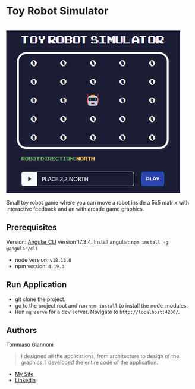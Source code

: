 # Toy Robot Simulator
<br/>
<img src="https://github.com/tommasogiannoni/toy-robot-app/blob/master/src/assets/img/example-image.png"></h2>
<br/>

Small toy robot game where you can move a robot inside a 5x5 matrix with interactive feedback and an 
with arcade game graphics.

## Prerequisites
Version: [Angular CLI](https://github.com/angular/angular-cli) version 17.3.4.
Install angular: `npm install -g @angular/cli`

- node version: `v18.13.0`
- npm version: `8.19.3`

## Run Application

- git clone the project.
- go to the project root and run `npm install` to install the node_modules.
- Run `ng serve` for a dev server. Navigate to `http://localhost:4200/`.

## Authors
Tommaso Giannoni

> I designed all the applications, from architecture to design of the graphics.
> I developed the entire code of the application.
- [My Site](https://www.tommasogiannoni.com)
- [Linkedin](https://www.linkedin.com/in/tommasogiannoni)
